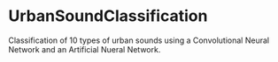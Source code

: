 # UrbanSoundClassification
Classification of 10 types of urban sounds using a Convolutional Neural Network and an Artificial Nueral Network. 
